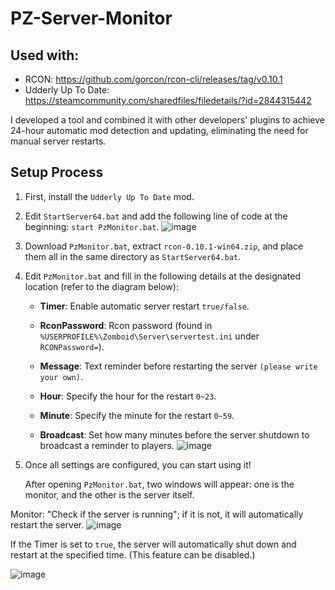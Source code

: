 # PZ-Server-Monitor

## Used with:

* RCON: https://github.com/gorcon/rcon-cli/releases/tag/v0.10.1
* Udderly Up To Date: https://steamcommunity.com/sharedfiles/filedetails/?id=2844315442

I developed a tool and combined it with other developers' plugins to achieve 24-hour automatic mod detection and updating, eliminating the need for manual server restarts.

## Setup Process

1. First, install the `Udderly Up To Date` mod.

2. Edit `StartServer64.bat` and add the following line of code at the beginning: `start PzMonitor.bat`.
![image](https://github.com/kcanhen/PZ-Server-Monitor/assets/128405714/6619f253-f9c3-47ee-b9ca-6f11a5b5d5fa)



3. Download `PzMonitor.bat`, extract `rcon-0.10.1-win64.zip`, and place them all in the same directory as `StartServer64.bat`.



4. Edit `PzMonitor.bat` and fill in the following details at the designated location (refer to the diagram below):

   - **Timer**: Enable automatic server restart `true/false`.

   - **RconPassword**: Rcon password (found in `%USERPROFILE%\Zomboid\Server\servertest.ini` under `RCONPassword=`).

   - **Message**: Text reminder before restarting the server `(please write your own)`.

   - **Hour**: Specify the hour for the restart `0~23`.

   - **Minute**: Specify the minute for the restart `0~59`.

   - **Broadcast**: Set how many minutes before the server shutdown to broadcast a reminder to players.
![image](https://github.com/kcanhen/PZ-Server-Monitor/assets/128405714/125c9449-f65c-4235-8a20-325116599694)




5. Once all settings are configured, you can start using it!

   After opening `PzMonitor.bat`, two windows will appear: one is the monitor, and the other is the server itself.

Monitor: "Check if the server is running"; if it is not, it will automatically restart the server.
![image](https://github.com/kcanhen/PZ-Server-Monitor/assets/128405714/b61bf7b0-aede-41b1-8c86-d586cbf73c77)




If the Timer is set to `true`, the server will automatically shut down and restart at the specified time. (This feature can be disabled.)

![image](https://github.com/kcanhen/PZ-Server-Monitor/assets/128405714/41c2ed92-4e3a-4d8b-be96-7141139d3935)

